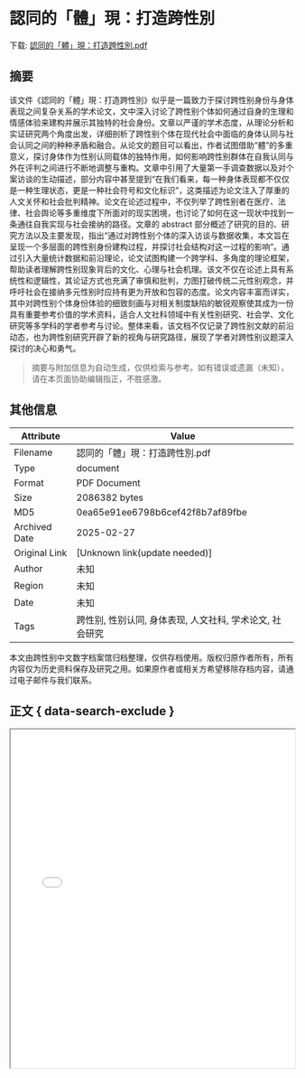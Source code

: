 # 認同的「體」現：打造跨性別

<!-- tcd_download_link -->
下载: [認同的「體」現：打造跨性別.pdf](認同的「體」現：打造跨性別.pdf)
<!-- tcd_download_link_end -->

## 摘要

<!-- tcd_abstract -->
该文件《認同的「體」現：打造跨性別》似乎是一篇致力于探讨跨性别身份与身体表现之间复杂关系的学术论文，文中深入讨论了跨性别个体如何通过自身的生理和情感体验来建构并展示其独特的社会身份。文章以严谨的学术态度，从理论分析和实证研究两个角度出发，详细剖析了跨性别个体在现代社会中面临的身体认同与社会认同之间的种种矛盾和融合。从论文的题目可以看出，作者试图借助“體”的多重意义，探讨身体作为性别认同载体的独特作用，如何影响跨性别群体在自我认同与外在评判之间进行不断地调整与重构。文章中引用了大量第一手调查数据以及对个案访谈的生动描述，部分内容中甚至提到“在我们看来，每一种身体表现都不仅仅是一种生理状态，更是一种社会符号和文化标识”，这类描述为论文注入了厚重的人文关怀和社会批判精神。论文在论述过程中，不仅列举了跨性别者在医疗、法律、社会舆论等多重维度下所面对的现实困境，也讨论了如何在这一现状中找到一条通往自我实现与社会接纳的路径。文章的 abstract 部分概述了研究的目的、研究方法以及主要发现，指出“通过对跨性别个体的深入访谈与数据收集，本文旨在呈现一个多层面的跨性别身份建构过程，并探讨社会结构对这一过程的影响”。通过引入大量统计数据和前沿理论，论文试图构建一个跨学科、多角度的理论框架，帮助读者理解跨性别现象背后的文化、心理与社会机理。该文不仅在论述上具有系统性和逻辑性，其论证方式也充满了审慎和批判，力图打破传统二元性别观念，并呼吁社会在接纳多元性别时应持有更为开放和包容的态度。论文内容丰富而详实，其中对跨性别个体身份体验的细致刻画与对相关制度缺陷的敏锐观察使其成为一份具有重要参考价值的学术资料，适合人文社科领域中有关性别研究、社会学、文化研究等多学科的学者参考与讨论。整体来看，该文档不仅记录了跨性别文献的前沿动态，也为跨性别研究开辟了新的视角与研究路径，展现了学者对跨性别议题深入探讨的决心和勇气。

<!-- tcd_abstract_end -->

> 摘要与附加信息为自动生成，仅供检索与参考。如有错误或遗漏（未知），请在本页面协助编辑指正，不胜感激。

## 其他信息

| Attribute       | Value                                  |
|-----------------|----------------------------------------|
| Filename        | 認同的「體」現：打造跨性別.pdf                             |
| Type            | document                                 |
| Format          | PDF Document                               |
| Size            | 2086382 bytes                           |
| MD5             | 0ea65e91ee6798b6cef42f8b7af89fbe                                  |
| Archived Date   | 2025-02-27                             |
| Original Link   | [Unknown link(update needed)]                         |
| Author          | 未知                               |
| Region          | 未知                               |
| Date            | 未知                                 |
| Tags            | 跨性别, 性别认同, 身体表现, 人文社科, 学术论文, 社会研究                                 |

本文由跨性别中文数字档案馆归档整理，仅供存档使用。版权归原作者所有，所有内容仅为历史资料保存及研究之用。如果原作者或相关方希望移除存档内容，请通过电子邮件与我们联系。

## 正文 { data-search-exclude }

<!-- tcd_main_text -->
<iframe src="../認同的「體」現：打造跨性別.pdf" width="100%" height="600px">
    <p>无法显示PDF，请下载查看。</p>
</iframe>
<!-- tcd_main_text_end -->

